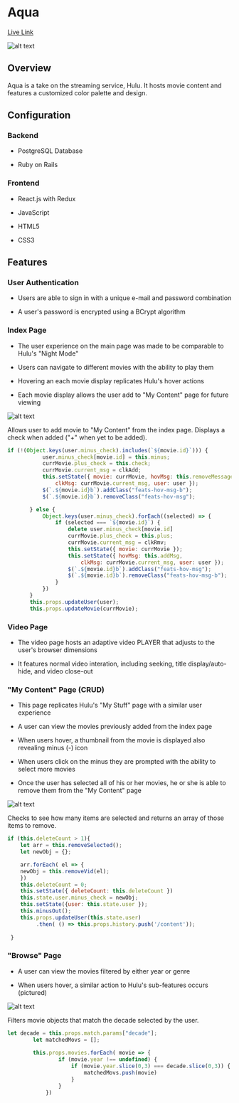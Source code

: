 # Aqua

[Live Link](http://aqua-app.herokuapp.com/)

![alt text](https://aqua-app-dev.s3-us-west-1.amazonaws.com/Screen+Shot+2020-06-11+at+11.40.52+AM.png "ScreenShot")

## Overview

Aqua is a take on the streaming service, Hulu. It hosts movie content and features a customized color palette and design.

## Configuration

 ### Backend

  * PostgreSQL Database

  * Ruby on Rails
### Frontend

  * React.js with Redux

  * JavaScript

  * HTML5
  
  * CSS3
  
 ## Features
 
 ### User Authentication
 
  * Users are able to sign in with a unique e-mail and password combination
  
  * A user's password is encrypted using a BCrypt algorithm
  
 ### Index Page
 
 * The user experience on the main page was made to be comparable to Hulu's "Night Mode"
 
 * Users can navigate to different movies with the ability to play them
 
 * Hovering an each movie display replicates Hulu's hover actions
 
 * Each movie display allows the user add to "My Content" page for future viewing
 
 ![alt text](https://aqua-app-dev.s3-us-west-1.amazonaws.com/Screen+Shot+2020-06-11+at+12.32.23+PM.png "ScreenShot 2")
 
 
 
 
 Allows user to add movie to "My Content" from the index page. Displays a check when added ("+" when yet to be added).
 
 ```javascript
 if (!(Object.keys(user.minus_check).includes(`${movie.id}`))) {
            user.minus_check[movie.id] = this.minus;
            currMovie.plus_check = this.check;
            currMovie.current_msg = clkAdd;
            this.setState({ movie: currMovie, hovMsg: this.removeMessage, 
                clkMsg: currMovie.current_msg, user: user });
            $(`.${movie.id}b`).addClass("feats-hov-msg-b");
            $(`.${movie.id}b`).removeClass("feats-hov-msg");

        } else {
            Object.keys(user.minus_check).forEach((selected) => {
                if (selected === `${movie.id}`) {
                    delete user.minus_check[movie.id]
                    currMovie.plus_check = this.plus;
                    currMovie.current_msg = clkRmv;
                    this.setState({ movie: currMovie });
                    this.setState({ hovMsg: this.addMsg, 
                        clkMsg: currMovie.current_msg, user: user });
                    $(`.${movie.id}b`).addClass("feats-hov-msg");
                    $(`.${movie.id}b`).removeClass("feats-hov-msg-b");
                }
            })
        }
        this.props.updateUser(user);
        this.props.updateMovie(currMovie);
```
 
 ### Video Page
 
 * The video page hosts an adaptive video PLAYER that adjusts to the user's browser dimensions
 
 * It features normal video interation, including seeking, title display/auto-hide, and video close-out
 
 ### "My Content" Page (CRUD)
 
 * This page replicates Hulu's "My Stuff" page with a similar user experience
 
 * A user can view the movies previously added from the index page
 
 * When users hover, a thumbnail from the movie is displayed also revealing minus (-) icon
 
 * When users click on the minus they are prompted with the ability to select more movies
 
 * Once the user has selected all of his or her movies, he or she is able to remove them from the "My Content" page
 
 ![alt text](https://aqua-app-dev.s3-us-west-1.amazonaws.com/Screen+Shot+2020-06-11+at+12.53.39+PM.png "ScreenShot 3")
 
 Checks to see how many items are selected and returns an array of those items to remove.
 
  ```javascript
 if (this.deleteCount > 1){
      let arr = this.removeSelected();
      let newObj = {};

      arr.forEach( el => {
      newObj = this.removeVid(el);
      })
      this.deleteCount = 0;
      this.setState({ deleteCount: this.deleteCount })
      this.state.user.minus_check = newObj;
      this.setState({user: this.state.user });
      this.minusOut();
      this.props.updateUser(this.state.user)
           .then( () => this.props.history.push('/content'));
                                    
   }
```
 
  ### "Browse" Page
 
 * A user can view the movies filtered by either year or genre
 
 * When users hover, a similar action to Hulu's sub-features occurs (pictured)
 
 ![alt text](https://aqua-app-dev.s3-us-west-1.amazonaws.com/browse_screenshot.png "ScreenShot 4")
 
Filters movie objects that match the decade selected by the user. 

```javascript
let decade = this.props.match.params["decade"];
        let matchedMovs = [];
         
        this.props.movies.forEach( movie => {
                if (movie.year !== undefined) {
                    if (movie.year.slice(0,3) === decade.slice(0,3)) {
                        matchedMovs.push(movie)
                    }
                }
            })
```
 
 
